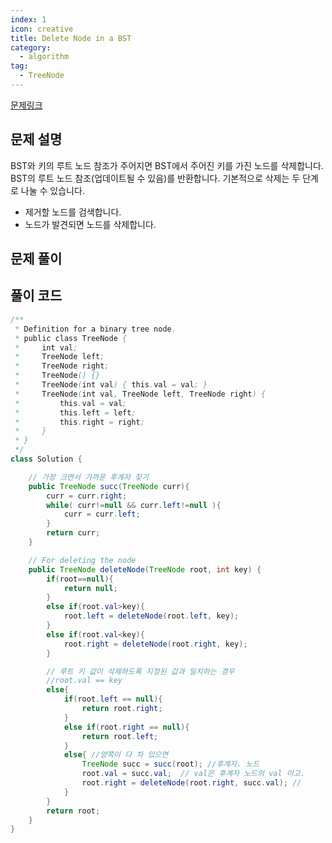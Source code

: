 ```yaml
---
index: 1
icon: creative
title: Delete Node in a BST
category:
  - algorithm
tag:
  - TreeNode
---
```


[문제링크](https://leetcode.com/problems/delete-node-in-a-bst/)

## 문제 설명

BST와 키의 루트 노드 참조가 주어지면 BST에서 주어진 키를 가진 노드를 삭제합니다. BST의 루트 노드 참조(업데이트될 수 있음)를 반환합니다. 기본적으로 삭제는 두 단계로 나눌 수 있습니다.

- 제거할 노드를 검색합니다.
- 노드가 발견되면 노드를 삭제합니다.

## 문제 풀이

## 풀이 코드

```java
/**
 * Definition for a binary tree node.
 * public class TreeNode {
 *     int val;
 *     TreeNode left;
 *     TreeNode right;
 *     TreeNode() {}
 *     TreeNode(int val) { this.val = val; }
 *     TreeNode(int val, TreeNode left, TreeNode right) {
 *         this.val = val;
 *         this.left = left;
 *         this.right = right;
 *     }
 * }
 */
class Solution {

    // 가장 크면서 가까운 후계자 찾기
    public TreeNode succ(TreeNode curr){
        curr = curr.right;
        while( curr!=null && curr.left!=null ){
            curr = curr.left;
        }
        return curr;
    }

    // For deleting the node
    public TreeNode deleteNode(TreeNode root, int key) {
        if(root==null){
            return null;
        }
        else if(root.val>key){
            root.left = deleteNode(root.left, key);
        }
        else if(root.val<key){
            root.right = deleteNode(root.right, key);
        }

        // 루트 키 값이 삭제하도록 지정된 값과 일치하는 경우
        //root.val == key
        else{
            if(root.left == null){
                return root.right;
            }
            else if(root.right == null){
                return root.left;
            }
            else{ //양쪽이 다 차 있으면
                TreeNode succ = succ(root); //후계자. 노드
                root.val = succ.val;  // val은 후계자 노드의 val 이고.
                root.right = deleteNode(root.right, succ.val); //
            }
        }
        return root;
    }
}
```
